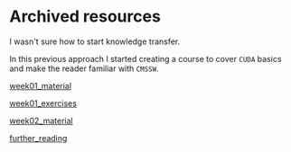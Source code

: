 # Archived resources

I wasn't sure how to start knowledge transfer.

In this previous approach I started creating a course to cover `CUDA` basics and make the reader familiar with `CMSSW`.

<!-- It was the wrong approach.

No one told me so, not because they didn't see what I was doing, but because they didn't know what I should be doing.

It is hard when there is no management or the management doesn't know what should happen. One could argue that the two are the same.

So I won't be the one creating already available content for some people not doing their part of the work using already existing resources.  -->

[week01_material](weeks/week01.md)

[week01_exercises](weeks/week01_exercises.md)

[week02_material](weeks/week02.md)

<!-- ![](archive/weeks/week02_exercises.md) -->
[further_reading](weeks/further_reading.md)